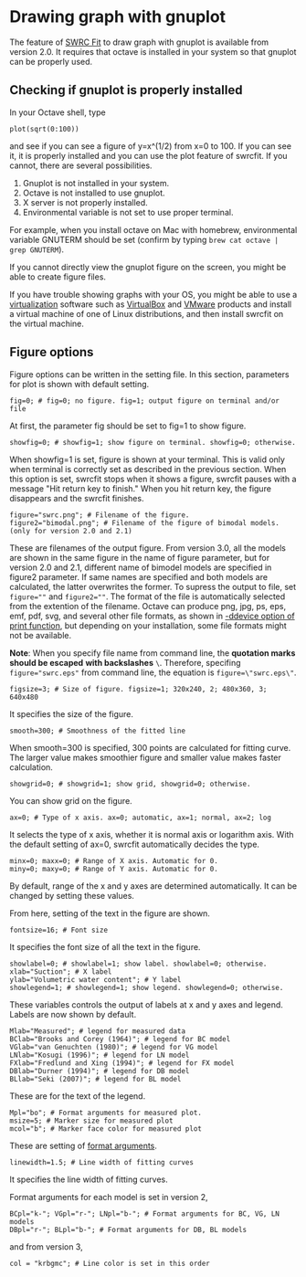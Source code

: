 # Drawing graph with gnuplot

The feature of [SWRC Fit](https://github.com/sekika/swrcfit/) to draw graph with gnuplot is available from version 2.0. It requires that octave is installed in your system so that gnuplot can be properly used.

## Checking if gnuplot is properly installed
In your Octave shell, type
```
plot(sqrt(0:100))
```
and see if you can see a figure of y=x^(1/2) from x=0 to 100. If you can see it, it is properly installed and you can use the plot feature of swrcfit. If you cannot, there are several possibilities.

1. Gnuplot is not installed in your system.
2. Octave is not installed to use gnuplot.
3. X server is not properly installed.
4. Environmental variable is not set to use proper terminal.

For example, when you install octave on Mac with homebrew, environmental variable GNUTERM should be set (confirm by typing `brew cat octave | grep GNUTERM`).

If you cannot directly view the gnuplot figure on the screen, you might be able to create figure files.

If you have trouble showing graphs with your OS, you might be able to use a [virtualization](https://en.wikipedia.org/wiki/Hardware_virtualization) software such as [VirtualBox](https://www.virtualbox.org/) and [VMware](http://www.vmware.com/) products and install a virtual machine of one of Linux distributions, and then install swrcfit on the virtual machine.

## Figure options
Figure options can be written in the setting file. In this section, parameters for plot is shown with default setting.

```
fig=0; # fig=0; no figure. fig=1; output figure on terminal and/or file
```
At first, the parameter fig should be set to fig=1 to show figure.

```
showfig=0; # showfig=1; show figure on terminal. showfig=0; otherwise.
```
When showfig=1 is set, figure is shown at your terminal. This is valid only when terminal is correctly set as described in the previous section. When this option is set, swrcfit stops when it shows a figure, swrcfit pauses with a message "Hit return key to finish." When you hit return key, the figure disappears and the swrcfit finishes.

```
figure="swrc.png"; # Filename of the figure.
figure2="bimodal.png"; # Filename of the figure of bimodal models. (only for version 2.0 and 2.1)
```
These are filenames of the output figure. From version 3.0, all the models are shown in the same figure in the name of figure parameter, but for version 2.0 and 2.1, different name of bimodel models are specified in figure2 parameter. If same names are specified and both models are calculated, the latter overwrites the former. To supress the output to file, set `figure=""` and `figure2=""`. The format of the file is automatically selected from the extention of the filename. Octave can produce png, jpg, ps, eps, emf, pdf, svg, and several other file formats, as shown in [-ddevice option of print function](http://www.gnu.org/software/octave/doc/interpreter/Printing-and-Saving-Plots.html), but depending on your installation, some file formats might not be available.

**Note**: When you specify file name from command line, the **quotation marks should be escaped**
**with backslashes** `\`. Therefore, specifing `figure="swrc.eps"` from command line, the equation
is `figure=\"swrc.eps\"`.

```
figsize=3; # Size of figure. figsize=1; 320x240, 2; 480x360, 3; 640x480
```
It specifies the size of the figure.
```
smooth=300; # Smoothness of the fitted line
```
When smooth=300 is specified, 300 points are calculated for fitting curve. The larger value makes smoothier figure and smaller value makes faster calculation.
```
showgrid=0; # showgrid=1; show grid, showgrid=0; otherwise.
```
You can show grid on the figure.
```
ax=0; # Type of x axis. ax=0; automatic, ax=1; normal, ax=2; log
```
It selects the type of x axis, whether it is normal axis or logarithm axis. With the default setting of ax=0, swrcfit automatically decides the type.
```
minx=0; maxx=0; # Range of X axis. Automatic for 0.
miny=0; maxy=0; # Range of Y axis. Automatic for 0.
```
By default, range of the x and y axes are determined automatically. It can be changed by setting these values.

From here, setting of the text in the figure are shown.
```
fontsize=16; # Font size
```
It specifies the font size of all the text in the figure.
```
showlabel=0; # showlabel=1; show label. showlabel=0; otherwise.
xlab="Suction"; # X label
ylab="Volumetric water content"; # Y label
showlegend=1; # showlegend=1; show legend. showlegend=0; otherwise.
```
These variables controls the output of labels at x and y axes and legend. Labels are now shown by default.
```
Mlab="Measured"; # legend for measured data
BClab="Brooks and Corey (1964)"; # legend for BC model
VGlab="van Genuchten (1980)"; # legend for VG model
LNlab="Kosugi (1996)"; # legend for LN model
FXlab="Fredlund and Xing (1994)"; # legend for FX model
DBlab="Durner (1994)"; # legend for DB model
BLlab="Seki (2007)"; # legend for BL model
```
These are for the text of the legend.
```
Mpl="bo"; # Format arguments for measured plot.
msize=5; # Marker size for measured plot
mcol="b"; # Marker face color for measured plot
```
These are setting of [format arguments](https://www.gnu.org/software/octave/doc/interpreter/Two_002dDimensional-Plots.html).

```
linewidth=1.5; # Line width of fitting curves
```
It specifies the line width of fitting curves.

Format arguments for each model is set in version 2,

```
BCpl="k-"; VGpl="r-"; LNpl="b-"; # Format arguments for BC, VG, LN models
DBpl="r-"; BLpl="b-"; # Format arguments for DB, BL models
```

and from version 3,

```
col = "krbgmc"; # Line color is set in this order
```
